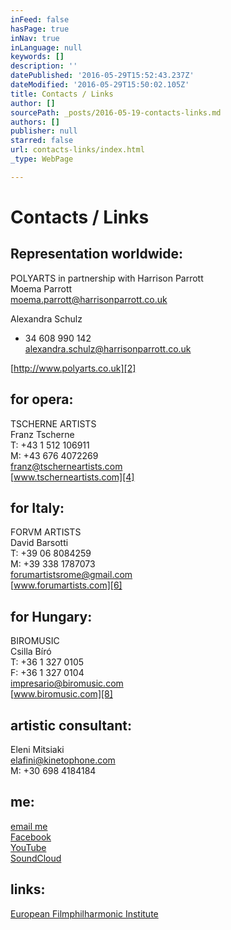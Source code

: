 ```yaml
---
inFeed: false
hasPage: true
inNav: true
inLanguage: null
keywords: []
description: ''
datePublished: '2016-05-29T15:52:43.237Z'
dateModified: '2016-05-29T15:50:02.105Z'
title: Contacts / Links
author: []
sourcePath: _posts/2016-05-19-contacts-links.md
authors: []
publisher: null
starred: false
url: contacts-links/index.html
_type: WebPage

---
```

# Contacts / Links

## Representation worldwide:

POLYARTS in partnership with Harrison Parrott  
Moema Parrott  
[moema.parrott@harrisonparrott.co.uk][0]

Alexandra Schulz  
+ 34 608 990 142  
[alexandra.schulz@harrisonparrott.co.uk][1]

[http://www.polyarts.co.uk][2]

## for opera:

TSCHERNE ARTISTS  
Franz Tscherne  
T: +43 1 512 106911  
M: +43 676 4072269  
[franz@tscherneartists.com][3]  
[www.tscherneartists.com][4]

## for Italy:

FORVM ARTISTS  
David Barsotti  
T: +39 06 8084259  
M: +39 338 1787073  
[forumartistsrome@gmail.com][5]  
[www.forumartists.com][6]

## for Hungary:

BIROMUSIC  
Csilla Bíró  
T: +36 1 327 0105  
F: +36 1 327 0104  
[impresario@biromusic.com][7]  
[www.biromusic.com][8]

## artistic consultant:

Eleni Mitsiaki  
[elafini@kinetophone.com][9]  
M: +30 698 4184184

## me:

[email me][10]  
[Facebook][11]  
[YouTube][12]  
[SoundCloud][13]

## links:

[European Filmphilharmonic Institute][14]

[0]: mailto:moema.parrott@harrisonparrott.co.uk
[1]: mailto:alexandra.schulz@harrisonparrott.co.uk
[2]: http://www.polyarts.co.uk/#!christian-schumann-1/ictnf
[3]: mailto:franz@tscherneartists.com?subject=Christian%20Schumann "mailto:franz@tscherneartists.com?subject=Christian Schumann"
[4]: http://tscherneartists.com/schumann_christian.html "http://tscherneartists.com/schumann_christian.html"
[5]: mailto:forumartistsrome@gmail.com?subject=Christian%20Schumann "mailto:forumartistsrome@gmail.com?subject=Christian Schumann"
[6]: http://www.forumartists.com/#!christian-schumann/c21b5 "http://www.forumartists.com/#!christian-schumann/c21b5"
[7]: mailto:impresario@biromusic.com?subject=Christian%20Schumann "mailto:impresario@biromusic.com?subject=Christian Schumann"
[8]: http://biromusic.com/eng/muveszek/christian-schumann-en/ "http://biromusic.com/eng/muveszek/christian-schumann-en/"
[9]: mailto:elafini@kinetophone.com?subject=Christian%20Schumann "mailto:elafini@kinetophone.com?subject=Christian Schumann"
[10]: contact@christian-schumann.com
[11]: https://www.facebook.com/ChristianSchumannOfficial/?ref=hl "https://www.facebook.com/ChristianSchumannOfficial/?ref=hl"
[12]: https://www.youtube.com/user/MyCMvideos/videos "https://www.youtube.com/user/MyCMvideos/videos"
[13]: https://soundcloud.com/christian-schumann-19 "https://soundcloud.com/christian-schumann-19"
[14]: http://www.filmphilharmonie.de/index.php?id=127&L=1 "http://www.filmphilharmonie.de/index.php?id=127&L=1"